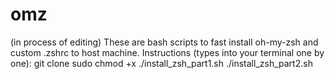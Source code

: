 # omz
(in process of editing)
These are bash scripts to fast install oh-my-zsh and custom .zshrc to host machine.
Instructions (types into your terminal one by one):
git clone
sudo chmod +x
./install_zsh_part1.sh
./install_zsh_part2.sh
